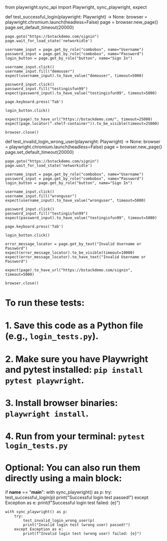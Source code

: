 from playwright.sync_api import Playwright, sync_playwright, expect

def test_successful_login(playwright: Playwright) -> None:
    browser = playwright.chromium.launch(headless=False)
    page = browser.new_page()
    page.set_default_timeout(20000)

    page.goto("https://bstackdemo.com/signin")
    page.wait_for_load_state('networkidle')

    username_input = page.get_by_role("combobox", name="Username")
    password_input = page.get_by_role("combobox", name="Password")
    login_button = page.get_by_role("button", name="Sign In")

    username_input.click()
    username_input.fill("demouser")
    expect(username_input).to_have_value("demouser", timeout=5000)

    password_input.click()
    password_input.fill("testingisfun99")
    expect(password_input).to_have_value("testingisfun99", timeout=5000)

    page.keyboard.press('Tab')

    login_button.click()

    expect(page).to_have_url("https://bstackdemo.com/", timeout=25000)
    expect(page.locator(".shelf-container")).to_be_visible(timeout=25000)

    browser.close()

def test_invalid_login_wrong_user(playwright: Playwright) -> None:
    browser = playwright.chromium.launch(headless=False)
    page = browser.new_page()
    page.set_default_timeout(20000)

    page.goto("https://bstackdemo.com/signin")
    page.wait_for_load_state('networkidle')

    username_input = page.get_by_role("combobox", name="Username")
    password_input = page.get_by_role("combobox", name="Password")
    login_button = page.get_by_role("button", name="Sign In")

    username_input.click()
    username_input.fill("wronguser")
    expect(username_input).to_have_value("wronguser", timeout=5000)

    password_input.click()
    password_input.fill("testingisfun99")
    expect(password_input).to_have_value("testingisfun99", timeout=5000)

    page.keyboard.press('Tab')

    login_button.click()

    error_message_locator = page.get_by_text("Invalid Username or Password")
    expect(error_message_locator).to_be_visible(timeout=10000)
    expect(error_message_locator).to_have_text("Invalid Username or Password")

    expect(page).to_have_url("https://bstackdemo.com/signin", timeout=5000)

    browser.close()

# To run these tests:
# 1. Save this code as a Python file (e.g., `login_tests.py`).
# 2. Make sure you have Playwright and pytest installed: `pip install pytest playwright`.
# 3. Install browser binaries: `playwright install`.
# 4. Run from your terminal: `pytest login_tests.py`

# Optional: You can also run them directly using a main block:
if __name__ == "__main__":
    with sync_playwright() as p:
        try:
            test_successful_login(p)
            print("Successful login test passed!")
        except Exception as e:
            print(f"Successful login test failed: {e}")

    with sync_playwright() as p:
        try:
            test_invalid_login_wrong_user(p)
            print("Invalid login test (wrong user) passed!")
        except Exception as e:
            print(f"Invalid login test (wrong user) failed: {e}")